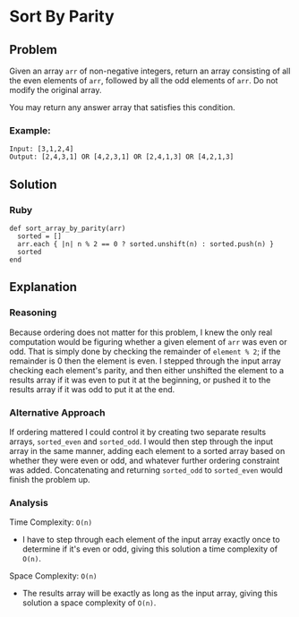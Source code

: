 # Sort By Parity
## Problem
Given an array `arr` of non-negative integers, return an array consisting of all the even elements of `arr`, followed by all the odd elements of `arr`. Do not modify the original array.

You may return any answer array that satisfies this condition.

### Example:
```
Input: [3,1,2,4]
Output: [2,4,3,1] OR [4,2,3,1] OR [2,4,1,3] OR [4,2,1,3]
```

## Solution
### Ruby
```
def sort_array_by_parity(arr)
  sorted = []
  arr.each { |n| n % 2 == 0 ? sorted.unshift(n) : sorted.push(n) }
  sorted
end
```

## Explanation
### Reasoning
Because ordering does not matter for this problem, I knew the only real computation would be figuring whether a given element of `arr` was even or odd. That is simply done by checking the remainder of `element % 2`; if the remainder is 0 then the element is even. I stepped through the input array checking each element's parity, and then either unshifted the element to a results array if it was even to put it at the beginning, or pushed it to the results array if it was odd to put it at the end.

### Alternative Approach
If ordering mattered I could control it by creating two separate results arrays, `sorted_even` and `sorted_odd`. I would then step through the input array in the same manner, adding each element to a sorted array based on whether they were even or odd, and whatever further ordering constraint was added. Concatenating and returning `sorted_odd` to `sorted_even` would finish the problem up.

### Analysis
Time Complexity: `O(n)`
* I have to step through each element of the input array exactly once to determine if it's even or odd, giving this solution a time complexity of `O(n)`.

Space Complexity: `O(n)`
* The results array will be exactly as long as the input array, giving this solution a space complexity of `O(n)`.
